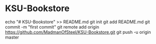 # KSU-Bookstore
echo "# KSU-Bookstore" >> README.md
git init
git add README.md
git commit -m "first commit"
git remote add origin https://github.com/MadmanOfSteel/KSU-Bookstore.git
git push -u origin master
